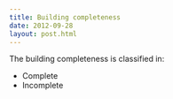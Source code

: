 ```yaml
---
title: Building completeness
date: 2012-09-28
layout: post.html
---
```

The building completeness is classified in: 
- Complete
- Incomplete

